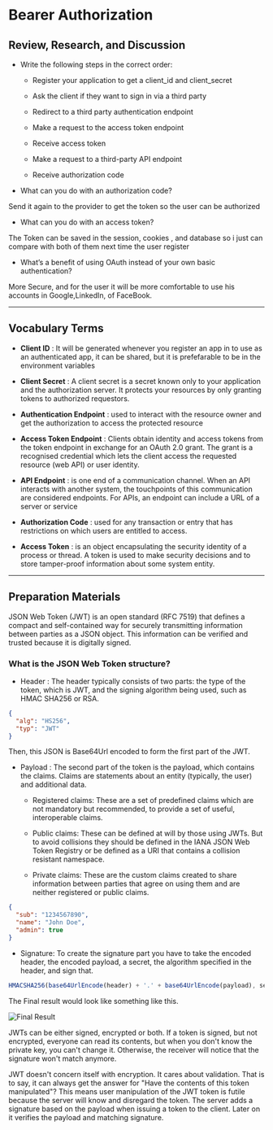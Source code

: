 # Bearer Authorization

## Review, Research, and Discussion

- Write the following steps in the correct order:

  - Register your application to get a client_id and client_secret
  - Ask the client if they want to sign in via a third party

  - Redirect to a third party authentication endpoint

  - Make a request to the access token endpoint

  - Receive access token

  - Make a request to a third-party API endpoint

  - Receive authorization code

* What can you do with an authorization code?

Send it again to the provider to get the token so the user can be authorized

- What can you do with an access token?

The Token can be saved in the session, cookies , and database so i just can compare with both of them next time the user register

- What’s a benefit of using OAuth instead of your own basic authentication?

More Secure, and for the user it will be more comfortable to use his accounts in Google,LinkedIn, of FaceBook.

---

## Vocabulary Terms

- **Client ID** : It will be generated whenever you register an app in to use as an authenticated app, it can be shared, but it is prefefarable to be in the environment variables

- **Client Secret** : A client secret is a secret known only to your application and the authorization server. It protects your resources by only granting tokens to authorized requestors.

- **Authentication Endpoint** : used to interact with the resource owner and get the authorization to access the protected resource

- **Access Token Endpoint** : Clients obtain identity and access tokens from the token endpoint in exchange for an OAuth 2.0 grant. The grant is a recognised credential which lets the client access the requested resource (web API) or user identity.

- **API Endpoint** : is one end of a communication channel. When an API interacts with another system, the touchpoints of this communication are considered endpoints. For APIs, an endpoint can include a URL of a server or service

- **Authorization Code** : used for any transaction or entry that has restrictions on which users are entitled to access.

- **Access Token** : is an object encapsulating the security identity of a process or thread. A token is used to make security decisions and to store tamper-proof information about some system entity.

---

## Preparation Materials

JSON Web Token (JWT) is an open standard (RFC 7519) that defines a compact and self-contained way for securely transmitting information between parties as a JSON object. This information can be verified and trusted because it is digitally signed.

### What is the JSON Web Token structure?

- Header : The header typically consists of two parts: the type of the token, which is JWT, and the signing algorithm being used, such as HMAC SHA256 or RSA.

```json
{
  "alg": "HS256",
  "typ": "JWT"
}
```

Then, this JSON is Base64Url encoded to form the first part of the JWT.

- Payload : The second part of the token is the payload, which contains the claims. Claims are statements about an entity (typically, the user) and additional data.

  - Registered claims: These are a set of predefined claims which are not mandatory but recommended, to provide a set of useful, interoperable claims.

  - Public claims: These can be defined at will by those using JWTs. But to avoid collisions they should be defined in the IANA JSON Web Token Registry or be defined as a URI that contains a collision resistant namespace.

  - Private claims: These are the custom claims created to share information between parties that agree on using them and are neither registered or public claims.

```json
{
  "sub": "1234567890",
  "name": "John Doe",
  "admin": true
}
```

- Signature: To create the signature part you have to take the encoded header, the encoded payload, a secret, the algorithm specified in the header, and sign that.

```javascript
HMACSHA256(base64UrlEncode(header) + '.' + base64UrlEncode(payload), secret);
```

The Final result would look like something like this.

![Final Result](https://cdn.auth0.com/content/jwt/encoded-jwt3.png)

JWTs can be either signed, encrypted or both. If a token is signed, but not encrypted, everyone can read its contents, but when you don't know the private key, you can't change it. Otherwise, the receiver will notice that the signature won't match anymore.

JWT doesn't concern itself with encryption. It cares about validation. That is to say, it can always get the answer for "Have the contents of this token manipulated"? This means user manipulation of the JWT token is futile because the server will know and disregard the token. The server adds a signature based on the payload when issuing a token to the client. Later on it verifies the payload and matching signature.
